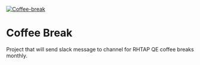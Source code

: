 [![Coffee-break](https://github.com/srivickynesh/coffee-break/actions/workflows/coffee.yml/badge.svg?branch=main)](https://github.com/srivickynesh/coffee-break/actions/workflows/coffee.yml)
# Coffee Break

Project that will send slack message to channel for RHTAP QE coffee breaks monthly.
